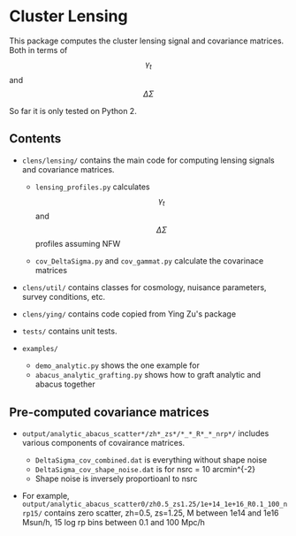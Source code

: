 # Cluster Lensing 

This package computes the cluster lensing signal and covariance matrices.  Both in terms of $$\gamma_t$$ and $$\Delta\Sigma$$

So far it is only tested on Python 2.


## Contents

* `clens/lensing/` contains the main code for computing lensing signals and covariance matrices.  

	* `lensing_profiles.py` calculates $$\gamma_t$$ and $$\Delta\Sigma$$ profiles assuming NFW

	* `cov_DeltaSigma.py` and `cov_gammat.py` calculate the covarinace matrices  

* `clens/util/` contains classes for cosmology, nuisance parameters, survey conditions, etc.

* `clens/ying/` contains code copied from Ying Zu's package

* `tests/` contains unit tests.

* `examples/` 
	* `demo_analytic.py` shows the one example for 
	* `abacus_analytic_grafting.py` shows how to graft analytic and abacus together 


## Pre-computed covariance matrices

* `output/analytic_abacus_scatter*/zh*_zs*/*_*_R*_*_nrp*/` includes various components of covairance matrices.
	* `DeltaSigma_cov_combined.dat` is everything without shape noise
	* `DeltaSigma_cov_shape_noise.dat` is for nsrc = 10 arcmin^{-2}
	*  Shape noise is inversely proportioanl to nsrc

* For example, `output/analytic_abacus_scatter0/zh0.5_zs1.25/1e+14_1e+16_R0.1_100_nrp15/` contains zero scatter, zh=0.5, zs=1.25, M between 1e14 and 1e16 Msun/h, 15 log rp bins between 0.1 and 100 Mpc/h